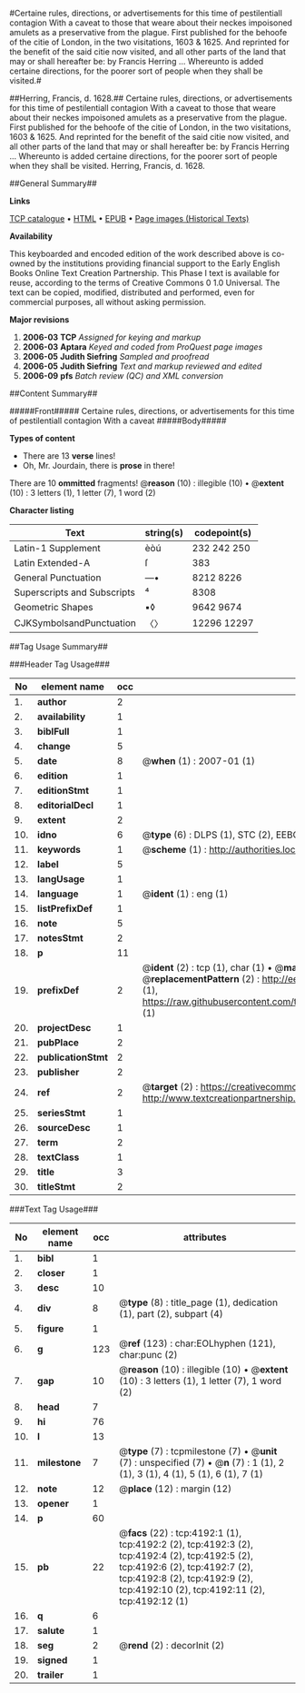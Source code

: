 #Certaine rules, directions, or advertisements for this time of pestilentiall contagion With a caveat to those that weare about their neckes impoisoned amulets as a preservative from the plague. First published for the behoofe of the citie of London, in the two visitations, 1603 & 1625. And reprinted for the benefit of the said citie now visited, and all other parts of the land that may or shall hereafter be: by Francis Herring ... Whereunto is added certaine directions, for the poorer sort of people when they shall be visited.#

##Herring, Francis, d. 1628.##
Certaine rules, directions, or advertisements for this time of pestilentiall contagion With a caveat to those that weare about their neckes impoisoned amulets as a preservative from the plague. First published for the behoofe of the citie of London, in the two visitations, 1603 & 1625. And reprinted for the benefit of the said citie now visited, and all other parts of the land that may or shall hereafter be: by Francis Herring ... Whereunto is added certaine directions, for the poorer sort of people when they shall be visited.
Herring, Francis, d. 1628.

##General Summary##

**Links**

[TCP catalogue](http://www.ota.ox.ac.uk/tcp/)  • 
[HTML](http://tei.it.ox.ac.uk/tcp/Texts-HTML/free/A03/A03111.html)  • 
[EPUB](http://tei.it.ox.ac.uk/tcp/Texts-EPUB/free/A03/A03111.epub) • 
[Page images (Historical Texts)](https://data.historicaltexts.jisc.ac.uk/view?pubId=eebo-99839744e&pageId=eebo-99839744e-4192-1)

**Availability**

This keyboarded and encoded edition of the
	       work described above is co-owned by the institutions
	       providing financial support to the Early English Books
	       Online Text Creation Partnership. This Phase I text is
	       available for reuse, according to the terms of Creative
	       Commons 0 1.0 Universal. The text can be copied,
	       modified, distributed and performed, even for
	       commercial purposes, all without asking permission.

**Major revisions**

1. __2006-03__ __TCP__ *Assigned for keying and markup*
1. __2006-03__ __Aptara__ *Keyed and coded from ProQuest page images*
1. __2006-05__ __Judith Siefring__ *Sampled and proofread*
1. __2006-05__ __Judith Siefring__ *Text and markup reviewed and edited*
1. __2006-09__ __pfs__ *Batch review (QC) and XML conversion*

##Content Summary##

#####Front#####
Certaine rules, directions, or advertisements for this time of pestilentiall contagion With a caveat
#####Body#####

**Types of content**

  * There are 13 **verse** lines!
  * Oh, Mr. Jourdain, there is **prose** in there!

There are 10 **ommitted** fragments! 
 @__reason__ (10) : illegible (10)  •  @__extent__ (10) : 3 letters (1), 1 letter (7), 1 word (2)

**Character listing**


|Text|string(s)|codepoint(s)|
|---|---|---|
|Latin-1 Supplement|èòú|232 242 250|
|Latin Extended-A|ſ|383|
|General Punctuation|—•|8212 8226|
|Superscripts             and Subscripts|⁴|8308|
|Geometric Shapes|▪◊|9642 9674|
|CJKSymbolsandPunctuation|〈〉|12296 12297|

##Tag Usage Summary##

###Header Tag Usage###

|No|element name|occ|attributes|
|---|---|---|---|
|1.|__author__|2||
|2.|__availability__|1||
|3.|__biblFull__|1||
|4.|__change__|5||
|5.|__date__|8| @__when__ (1) : 2007-01 (1)|
|6.|__edition__|1||
|7.|__editionStmt__|1||
|8.|__editorialDecl__|1||
|9.|__extent__|2||
|10.|__idno__|6| @__type__ (6) : DLPS (1), STC (2), EEBO-CITATION (1), PROQUEST (1), VID (1)|
|11.|__keywords__|1| @__scheme__ (1) : http://authorities.loc.gov/ (1)|
|12.|__label__|5||
|13.|__langUsage__|1||
|14.|__language__|1| @__ident__ (1) : eng (1)|
|15.|__listPrefixDef__|1||
|16.|__note__|5||
|17.|__notesStmt__|2||
|18.|__p__|11||
|19.|__prefixDef__|2| @__ident__ (2) : tcp (1), char (1)  •  @__matchPattern__ (2) : ([0-9\-]+):([0-9IVX]+) (1), (.+) (1)  •  @__replacementPattern__ (2) : http://eebo.chadwyck.com/downloadtiff?vid=$1&page=$2 (1), https://raw.githubusercontent.com/textcreationpartnership/Texts/master/tcpchars.xml#$1 (1)|
|20.|__projectDesc__|1||
|21.|__pubPlace__|2||
|22.|__publicationStmt__|2||
|23.|__publisher__|2||
|24.|__ref__|2| @__target__ (2) : https://creativecommons.org/publicdomain/zero/1.0/ (1), http://www.textcreationpartnership.org/docs/. (1)|
|25.|__seriesStmt__|1||
|26.|__sourceDesc__|1||
|27.|__term__|2||
|28.|__textClass__|1||
|29.|__title__|3||
|30.|__titleStmt__|2||


###Text Tag Usage###

|No|element name|occ|attributes|
|---|---|---|---|
|1.|__bibl__|1||
|2.|__closer__|1||
|3.|__desc__|10||
|4.|__div__|8| @__type__ (8) : title_page (1), dedication (1), part (2), subpart (4)|
|5.|__figure__|1||
|6.|__g__|123| @__ref__ (123) : char:EOLhyphen (121), char:punc (2)|
|7.|__gap__|10| @__reason__ (10) : illegible (10)  •  @__extent__ (10) : 3 letters (1), 1 letter (7), 1 word (2)|
|8.|__head__|7||
|9.|__hi__|76||
|10.|__l__|13||
|11.|__milestone__|7| @__type__ (7) : tcpmilestone (7)  •  @__unit__ (7) : unspecified (7)  •  @__n__ (7) : 1 (1), 2 (1), 3 (1), 4 (1), 5 (1), 6 (1), 7 (1)|
|12.|__note__|12| @__place__ (12) : margin (12)|
|13.|__opener__|1||
|14.|__p__|60||
|15.|__pb__|22| @__facs__ (22) : tcp:4192:1 (1), tcp:4192:2 (2), tcp:4192:3 (2), tcp:4192:4 (2), tcp:4192:5 (2), tcp:4192:6 (2), tcp:4192:7 (2), tcp:4192:8 (2), tcp:4192:9 (2), tcp:4192:10 (2), tcp:4192:11 (2), tcp:4192:12 (1)|
|16.|__q__|6||
|17.|__salute__|1||
|18.|__seg__|2| @__rend__ (2) : decorInit (2)|
|19.|__signed__|1||
|20.|__trailer__|1||
